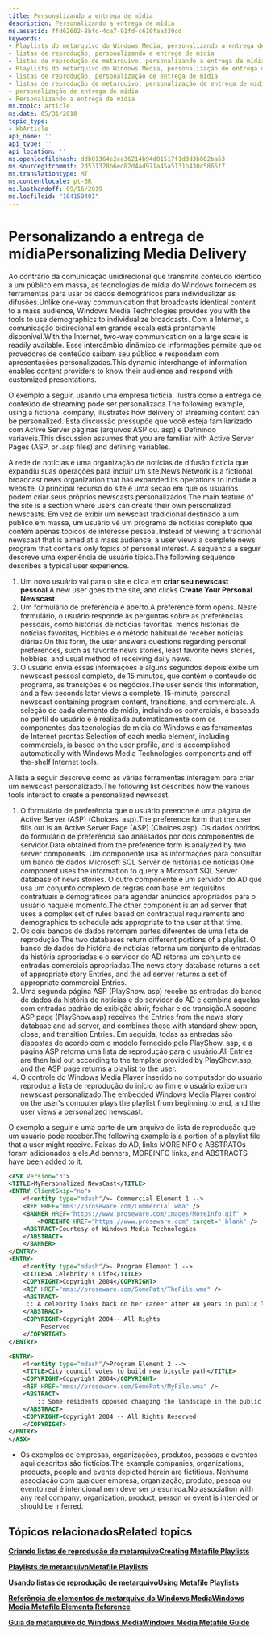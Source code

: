 ```yaml
---
title: Personalizando a entrega de mídia
description: Personalizando a entrega de mídia
ms.assetid: ffd62602-8bfc-4ca7-91fd-c610faa330cd
keywords:
- Playlists do metarquivo do Windows Media, personalizando a entrega de mídia
- listas de reprodução, personalizando a entrega de mídia
- listas de reprodução de metarquivo, personalizando a entrega de mídia
- Playlists do metarquivo do Windows Media, personalização de entrega de mídia
- listas de reprodução, personalização de entrega de mídia
- listas de reprodução de metarquivo, personalização de entrega de mídia
- personalização de entrega de mídia
- Personalizando a entrega de mídia
ms.topic: article
ms.date: 05/31/2018
topic_type:
- kbArticle
api_name: ''
api_type: ''
api_location: ''
ms.openlocfilehash: ddb01364e2ea36214b94d01517f1d3d3b802ba63
ms.sourcegitcommit: 2d531328b6ed82d4ad971a45a5131b430c5866f7
ms.translationtype: MT
ms.contentlocale: pt-BR
ms.lasthandoff: 09/16/2019
ms.locfileid: "104159401"
---
```

# <a name="personalizing-media-delivery"></a><span data-ttu-id="3ea7f-111">Personalizando a entrega de mídia</span><span class="sxs-lookup"><span data-stu-id="3ea7f-111">Personalizing Media Delivery</span></span>

<span data-ttu-id="3ea7f-112">Ao contrário da comunicação unidirecional que transmite conteúdo idêntico a um público em massa, as tecnologias de mídia do Windows fornecem as ferramentas para usar os dados demográficos para individualizar as difusões.</span><span class="sxs-lookup"><span data-stu-id="3ea7f-112">Unlike one-way communication that broadcasts identical content to a mass audience, Windows Media Technologies provides you with the tools to use demographics to individualize broadcasts.</span></span> <span data-ttu-id="3ea7f-113">Com a Internet, a comunicação bidirecional em grande escala está prontamente disponível.</span><span class="sxs-lookup"><span data-stu-id="3ea7f-113">With the Internet, two-way communication on a large scale is readily available.</span></span> <span data-ttu-id="3ea7f-114">Esse intercâmbio dinâmico de informações permite que os provedores de conteúdo saibam seu público e respondam com apresentações personalizadas.</span><span class="sxs-lookup"><span data-stu-id="3ea7f-114">This dynamic interchange of information enables content providers to know their audience and respond with customized presentations.</span></span>

<span data-ttu-id="3ea7f-115">O exemplo a seguir, usando uma empresa fictícia, ilustra como a entrega de conteúdo de streaming pode ser personalizada.</span><span class="sxs-lookup"><span data-stu-id="3ea7f-115">The following example, using a fictional company, illustrates how delivery of streaming content can be personalized.</span></span> <span data-ttu-id="3ea7f-116">Esta discussão pressupõe que você esteja familiarizado com Active Server páginas (arquivos ASP ou. asp) e Definindo variáveis.</span><span class="sxs-lookup"><span data-stu-id="3ea7f-116">This discussion assumes that you are familiar with Active Server Pages (ASP, or .asp files) and defining variables.</span></span>

<span data-ttu-id="3ea7f-117">A rede de notícias é uma organização de notícias de difusão fictícia que expandiu suas operações para incluir um site.</span><span class="sxs-lookup"><span data-stu-id="3ea7f-117">News Network is a fictional broadcast news organization that has expanded its operations to include a website.</span></span> <span data-ttu-id="3ea7f-118">O principal recurso do site é uma seção em que os usuários podem criar seus próprios newscasts personalizados.</span><span class="sxs-lookup"><span data-stu-id="3ea7f-118">The main feature of the site is a section where users can create their own personalized newscasts.</span></span> <span data-ttu-id="3ea7f-119">Em vez de exibir um newscast tradicional destinado a um público em massa, um usuário vê um programa de notícias completo que contém apenas tópicos de interesse pessoal.</span><span class="sxs-lookup"><span data-stu-id="3ea7f-119">Instead of viewing a traditional newscast that is aimed at a mass audience, a user views a complete news program that contains only topics of personal interest.</span></span> <span data-ttu-id="3ea7f-120">A sequência a seguir descreve uma experiência de usuário típica.</span><span class="sxs-lookup"><span data-stu-id="3ea7f-120">The following sequence describes a typical user experience.</span></span>

1.  <span data-ttu-id="3ea7f-121">Um novo usuário vai para o site e clica em **criar seu newscast pessoal**.</span><span class="sxs-lookup"><span data-stu-id="3ea7f-121">A new user goes to the site, and clicks **Create Your Personal Newscast**.</span></span>
2.  <span data-ttu-id="3ea7f-122">Um formulário de preferência é aberto.</span><span class="sxs-lookup"><span data-stu-id="3ea7f-122">A preference form opens.</span></span> <span data-ttu-id="3ea7f-123">Neste formulário, o usuário responde às perguntas sobre as preferências pessoais, como histórias de notícias favoritas, menos histórias de notícias favoritas, Hobbies e o método habitual de receber notícias diárias.</span><span class="sxs-lookup"><span data-stu-id="3ea7f-123">On this form, the user answers questions regarding personal preferences, such as favorite news stories, least favorite news stories, hobbies, and usual method of receiving daily news.</span></span>
3.  <span data-ttu-id="3ea7f-124">O usuário envia essas informações e alguns segundos depois exibe um newscast pessoal completo, de 15 minutos, que contém o conteúdo do programa, as transições e os negócios.</span><span class="sxs-lookup"><span data-stu-id="3ea7f-124">The user sends this information, and a few seconds later views a complete, 15-minute, personal newscast containing program content, transitions, and commercials.</span></span> <span data-ttu-id="3ea7f-125">A seleção de cada elemento de mídia, incluindo os comerciais, é baseada no perfil do usuário e é realizada automaticamente com os componentes das tecnologias de mídia do Windows e as ferramentas de Internet prontas.</span><span class="sxs-lookup"><span data-stu-id="3ea7f-125">Selection of each media element, including commercials, is based on the user profile, and is accomplished automatically with Windows Media Technologies components and off-the-shelf Internet tools.</span></span>

<span data-ttu-id="3ea7f-126">A lista a seguir descreve como as várias ferramentas interagem para criar um newscast personalizado.</span><span class="sxs-lookup"><span data-stu-id="3ea7f-126">The following list describes how the various tools interact to create a personalized newscast.</span></span>

1.  <span data-ttu-id="3ea7f-127">O formulário de preferência que o usuário preenche é uma página de Active Server (ASP) (Choices. asp).</span><span class="sxs-lookup"><span data-stu-id="3ea7f-127">The preference form that the user fills out is an Active Server Page (ASP) (Choices.asp).</span></span> <span data-ttu-id="3ea7f-128">Os dados obtidos do formulário de preferência são analisados por dois componentes de servidor.</span><span class="sxs-lookup"><span data-stu-id="3ea7f-128">Data obtained from the preference form is analyzed by two server components.</span></span> <span data-ttu-id="3ea7f-129">Um componente usa as informações para consultar um banco de dados Microsoft SQL Server de histórias de notícias.</span><span class="sxs-lookup"><span data-stu-id="3ea7f-129">One component uses the information to query a Microsoft SQL Server database of news stories.</span></span> <span data-ttu-id="3ea7f-130">O outro componente é um servidor do AD que usa um conjunto complexo de regras com base em requisitos contratuais e demográficos para agendar anúncios apropriados para o usuário naquele momento.</span><span class="sxs-lookup"><span data-stu-id="3ea7f-130">The other component is an ad server that uses a complex set of rules based on contractual requirements and demographics to schedule ads appropriate to the user at that time.</span></span>
2.  <span data-ttu-id="3ea7f-131">Os dois bancos de dados retornam partes diferentes de uma lista de reprodução.</span><span class="sxs-lookup"><span data-stu-id="3ea7f-131">The two databases return different portions of a playlist.</span></span> <span data-ttu-id="3ea7f-132">O banco de dados de história de notícias retorna um conjunto de entradas da história apropriadas e o servidor do AD retorna um conjunto de entradas comerciais apropriadas.</span><span class="sxs-lookup"><span data-stu-id="3ea7f-132">The news story database returns a set of appropriate story Entries, and the ad server returns a set of appropriate commercial Entries.</span></span>
3.  <span data-ttu-id="3ea7f-133">Uma segunda página ASP (PlayShow. asp) recebe as entradas do banco de dados da história de notícias e do servidor do AD e combina aquelas com entradas padrão de exibição abrir, fechar e de transição.</span><span class="sxs-lookup"><span data-stu-id="3ea7f-133">A second ASP page (PlayShow.asp) receives the Entries from the news story database and ad server, and combines those with standard show open, close, and transition Entries.</span></span> <span data-ttu-id="3ea7f-134">Em seguida, todas as entradas são dispostas de acordo com o modelo fornecido pelo PlayShow. asp, e a página ASP retorna uma lista de reprodução para o usuário.</span><span class="sxs-lookup"><span data-stu-id="3ea7f-134">All Entries are then laid out according to the template provided by PlayShow.asp, and the ASP page returns a playlist to the user.</span></span>
4.  <span data-ttu-id="3ea7f-135">O controle do Windows Media Player inserido no computador do usuário reproduz a lista de reprodução do início ao fim e o usuário exibe um newscast personalizado.</span><span class="sxs-lookup"><span data-stu-id="3ea7f-135">The embedded Windows Media Player control on the user's computer plays the playlist from beginning to end, and the user views a personalized newscast.</span></span>

<span data-ttu-id="3ea7f-136">O exemplo a seguir é uma parte de um arquivo de lista de reprodução que um usuário pode receber.</span><span class="sxs-lookup"><span data-stu-id="3ea7f-136">The following example is a portion of a playlist file that a user might receive.</span></span> <span data-ttu-id="3ea7f-137">Faixas do AD, links MOREINFO e ABSTRATOs foram adicionados a ele.</span><span class="sxs-lookup"><span data-stu-id="3ea7f-137">Ad banners, MOREINFO links, and ABSTRACTS have been added to it.</span></span>


```XML
<ASX Version="3">
<TITLE>MyPersonalized NewsCast</TITLE>
<ENTRY ClientSkip="no">
    <!<entity type="mdash"/>- Commercial Element 1 -->
    <REF HREF="mms://proseware.com/Commercial.wma" />
    <BANNER HREF="https://www.proseware.com/images/MoreInfo.gif" >
        <MOREINFO HREF="https://www.proseware.com" target="_blank" />
    <ABSTRACT>Courtesy of Windows Media Technologies
    </ABSTRACT>
    </BANNER>
</ENTRY>
<ENTRY>
    <!<entity type="mdash"/>- Program Element 1 -->
    <TITLE>A Celebrity's Life</TITLE>
    <COPYRIGHT>Copyright 2004</COPYRIGHT>
    <REF HREF="mms://proseware.com/SomePath/TheFile.wma" />
    <ABSTRACT>
     :: A celebrity looks back on her career after 40 years in public life.
    </ABSTRACT>
    <COPYRIGHT>Copyright 2004-- All Rights
         Reserved
    </COPYRIGHT>
</ENTRY>

<ENTRY>
    <!<entity type="mdash"/>Program Element 2 -->
    <TITLE>City council votes to build new bicycle path</TITLE>
    <COPYRIGHT>Copyright 2004</COPYRIGHT>
    <REF HREF="mms://proseware.com/SomePath/MyFile.wma" />
    <ABSTRACT>
        :: Some residents opposed changing the landscape in the public parks to accommodate bicycles.
    </ABSTRACT>
    <COPYRIGHT>Copyright 2004 -- All Rights Reserved
    </COPYRIGHT>
</ENTRY>
</ASX>

```



-   <span data-ttu-id="3ea7f-138">Os exemplos de empresas, organizações, produtos, pessoas e eventos aqui descritos são fictícios.</span><span class="sxs-lookup"><span data-stu-id="3ea7f-138">The example companies, organizations, products, people and events depicted herein are fictitious.</span></span> <span data-ttu-id="3ea7f-139">Nenhuma associação com qualquer empresa, organização, produto, pessoa ou evento real é intencional nem deve ser presumida.</span><span class="sxs-lookup"><span data-stu-id="3ea7f-139">No association with any real company, organization, product, person or event is intended or should be inferred.</span></span>

## <a name="related-topics"></a><span data-ttu-id="3ea7f-140">Tópicos relacionados</span><span class="sxs-lookup"><span data-stu-id="3ea7f-140">Related topics</span></span>

<dl> <dt>

[<span data-ttu-id="3ea7f-141">**Criando listas de reprodução de metarquivo**</span><span class="sxs-lookup"><span data-stu-id="3ea7f-141">**Creating Metafile Playlists**</span></span>](creating-metafile-playlists.md)
</dt> <dt>

[<span data-ttu-id="3ea7f-142">**Playlists de metarquivo**</span><span class="sxs-lookup"><span data-stu-id="3ea7f-142">**Metafile Playlists**</span></span>](metafile-playlists.md)
</dt> <dt>

[<span data-ttu-id="3ea7f-143">**Usando listas de reprodução de metarquivo**</span><span class="sxs-lookup"><span data-stu-id="3ea7f-143">**Using Metafile Playlists**</span></span>](using-metafile-playlists.md)
</dt> <dt>

[<span data-ttu-id="3ea7f-144">**Referência de elementos de metarquivo do Windows Media**</span><span class="sxs-lookup"><span data-stu-id="3ea7f-144">**Windows Media Metafile Elements Reference**</span></span>](windows-media-metafile-elements-reference.md)
</dt> <dt>

[<span data-ttu-id="3ea7f-145">**Guia de metarquivo do Windows Media**</span><span class="sxs-lookup"><span data-stu-id="3ea7f-145">**Windows Media Metafile Guide**</span></span>](windows-media-metafile-guide.md)
</dt> </dl>

 

 




